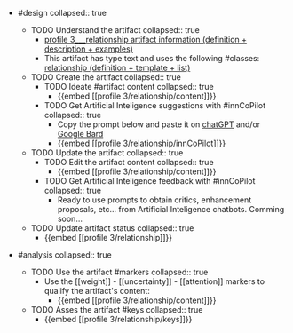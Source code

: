 
- #design
   collapsed:: true
  - TODO Understand the artifact
    collapsed:: true
    - [profile 3___relationship artifact information (definition + description + examples)](https://go.innbok.com/#/page/innBoK%2Fprofile-%28id%29%2Frelationship%2Finfo)
    - This artifact has type text and uses the following #classes: [relationship (definition + template + list)](https://go.innbok.com/#/page/innBoK%2Fclass%2Frelationship)
  - TODO Create the artifact
     collapsed:: true
    - TODO Ideate #artifact content
      collapsed:: true
      - {{embed [[profile 3/relationship/content]]}}
    - TODO Get Artificial Inteligence suggestions with #innCoPilot
      collapsed:: true
      - Copy the prompt below and paste it on [chatGPT](https://chat.openai.com) and/or [Google Bard](https://bard.google.com/chat)
      - {{embed [[profile 3/relationship/innCoPilot]]}}
  - TODO Update the artifact
    collapsed:: true
    - TODO Edit the artifact content
     collapsed:: true
      - {{embed [[profile 3/relationship/content]]}}
    - TODO Get Artificial Inteligence feedback with #innCoPilot
      collapsed:: true
      - Ready to use prompts to obtain critics, enhancement proposals, etc... from Artificial Inteligence chatbots. Comming soon...
  - TODO Update artifact status
    collapsed:: true
    - {{embed [[profile 3/relationship]]}}


- #analysis
  collapsed:: true
  - TODO Use the artifact #markers
    collapsed:: true
    - Use the [[weight]] - [[uncertainty]] - [[attention]] markers to qualify the artifact's content:
      - {{embed [[profile 3/relationship/content]]}}
  - TODO Asses the artifact #keys
    collapsed:: true
    - {{embed [[profile 3/relationship/keys]]}}



